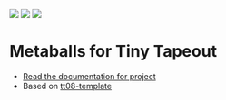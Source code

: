 ![](../../workflows/gds/badge.svg) ![](../../workflows/docs/badge.svg) ![](../../workflows/test/badge.svg)

# Metaballs for Tiny Tapeout

- [Read the documentation for project](docs/info.md)
- Based on [tt08-template](https://github.com/TinyTapeout/tt08-verilog-template)
